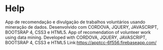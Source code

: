 # Help
App de recomendação e divulgação de trabalhos voluntários usando mineração de dados. Desenvolvido com CORDOVA, JQUERY, JAVASCRIPT, BOOTSRAP 4, CSS3 e HTML5.
App of recomendation of volunteer work using data mining. Developed with CORDOVA, JQUERY, JAVASCRIPT, BOOTSRAP 4, CSS3 e HTML5
Link:https://apptcc-6f556.firebaseapp.com/

